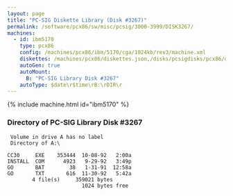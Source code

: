 ```yaml
---
layout: page
title: "PC-SIG Diskette Library (Disk #3267)"
permalink: /software/pcx86/sw/misc/pcsig/3000-3999/DISK3267/
machines:
  - id: ibm5170
    type: pcx86
    config: /machines/pcx86/ibm/5170/cga/1024kb/rev3/machine.xml
    diskettes: /machines/pcx86/diskettes.json,/disks/pcsigdisks/pcx86/diskettes.json
    autoGen: true
    autoMount:
      B: "PC-SIG Library Disk #3267"
    autoType: $date\r$time\rB:\rDIR\r
---
```


{% include machine.html id="ibm5170" %}

### Directory of PC-SIG Library Disk #3267

     Volume in drive A has no label
     Directory of A:\

    CC30     EXE    353444  10-08-92   2:00a
    INSTALL  COM      4923   9-29-92   3:49p
    GO       BAT        38   1-31-91  12:58a
    GO       TXT       616  11-30-92   5:42a
            4 file(s)     359021 bytes
                            1024 bytes free
